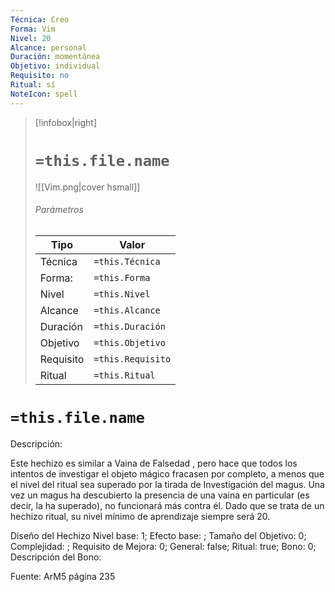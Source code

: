 ```yaml
---
Técnica: Creo
Forma: Vim
Nivel: 20
Alcance: personal 
Duración: momentánea  
Objetivo: individual
Requisito: no
Ritual: sí
NoteIcon: spell
---
```


> [!infobox|right]
> # `=this.file.name`
> ![[Vim.png|cover hsmall]]
> ###### Parámetros
> Tipo |  Valor |
> ---|---|
> Técnica  | `=this.Técnica`  |
> Forma: | `=this.Forma`  |
> Nivel | `=this.Nivel`  |
> Alcance | `=this.Alcance` |
> Duración | `=this.Duración` |
> Objetivo | `=this.Objetivo` |
> Requisito | `=this.Requisito` |
> Ritual | `=this.Ritual` |

# `=this.file.name`
Descripción: <p>Este hechizo es similar a Vaina de Falsedad , pero hace que todos los intentos de investigar el objeto mágico fracasen por completo, a menos que el nivel del ritual sea superado por la tirada de Investigación del magus. Una vez un magus ha descubierto la presencia de una vaina en particular (es decir, la ha superado), no funcionará más contra él. Dado que se trata de un hechizo ritual, su nivel mínimo de aprendizaje siempre será 20.</p>

Diseño del Hechizo
Nivel base: 1; Efecto base: ;  Tamaño del Objetivo: 0; Complejidad: ; Requisito de Mejora: 0; General: false; Ritual: true; Bono: 0; Descripción del Bono: 

Fuente: ArM5 página 235